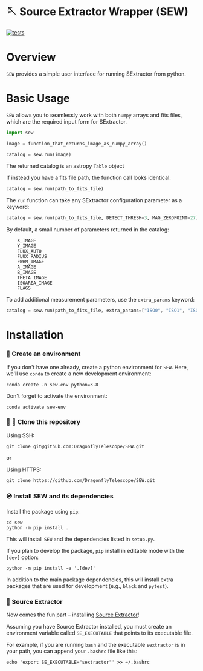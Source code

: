 # 🪡 Source Extractor Wrapper (SEW)

[![tests](https://github.com/DragonflyTelescope/SEW/actions/workflows/tests.yml/badge.svg)](https://github.com/DragonflyTelescope/SEW/actions/workflows/tests.yml)

# Overview

`SEW` provides a simple user interface for running SExtractor from python.

# Basic Usage

`SEW` allows you to seamlessly work with both `numpy` arrays and fits files, which are
the required input form for SExtractor.

```python
import sew

image = function_that_returns_image_as_numpy_array()

catalog = sew.run(image)
```

The returned catalog is an astropy `Table` object

If instead you have a fits file path, the function call looks identical:

```python
catalog = sew.run(path_to_fits_file)
```

The `run` function can take any SExtractor configuration parameter as a keyword:

```python
catalog = sew.run(path_to_fits_file, DETECT_THRESH=3, MAG_ZEROPOINT=27)
```

By default, a small number of parameters returned in the catalog:

```
    X_IMAGE
    Y_IMAGE
    FLUX_AUTO
    FLUX_RADIUS
    FWHM_IMAGE
    A_IMAGE
    B_IMAGE
    THETA_IMAGE
    ISOAREA_IMAGE
    FLAGS
```

To add additional measurement parameters, use the `extra_params` keyword:

```python
catalog = sew.run(path_to_fits_file, extra_params=["ISO0", "ISO1", "ISO2"])
```

# Installation

### 🐍 Create an environment

If you don't have one already, create a python environment for `SEW`. Here, we'll use `conda` to create
a new development environment:

```shell
conda create -n sew-env python=3.8
```

Don't forget to activate the environment:

```shell
conda activate sew-env
```

### 🐑 🐑 Clone this repository

Using SSH:

```shell
git clone git@github.com:DragonflyTelescope/SEW.git
```

or

Using HTTPS:

```shell
git clone https://github.com/DragonflyTelescope/SEW.git
```

### 💿 Install SEW and its dependencies

Install the package using `pip`:

```shell
cd sew
python -m pip install .
```

This will install `SEW` and the dependencies listed in `setup.py`.

If you plan to develop the package, `pip` install in editable mode with the `[dev]` option:

```shell
python -m pip install -e '.[dev]'
```

In addition to the main package dependencies, this will install extra packages that are used
for development (e.g., `black` and `pytest`).

### 🌌 Source Extractor

Now comes the fun part – installing [Source Extractor](https://sextractor.readthedocs.io/en/latest/Installing.html)!

Assuming you have Source Extractor installed, you must create an environment variable called `SE_EXECUTABLE` that points
to its executable file.

For example, if you are running `bash` and the executable `sextractor` is in your path, you can append your
`.bashrc` file like this:

```shell
echo 'export SE_EXECUTABLE="sextractor"' >> ~/.bashrc
```

